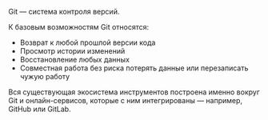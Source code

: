 Git — система контроля версий. 

К базовым возможностям Git относятся:
- Возврат к любой прошлой версии кода
- Просмотр истории изменений
- Восстановление любых данных
- Совместная работа без риска потерять данные или перезаписать чужую работу

Вся существующая экосистема инструментов построена именно вокруг Git и онлайн-сервисов, которые с ним интегрированы — например, GitHub или GitLab.
